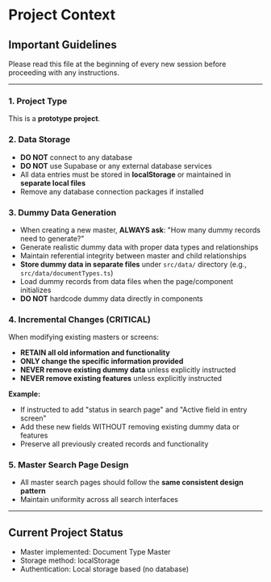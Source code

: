 # Project Context

## Important Guidelines

Please read this file at the beginning of every new session before proceeding with any instructions.

---

### 1. Project Type
This is a **prototype project**.

### 2. Data Storage
- **DO NOT** connect to any database
- **DO NOT** use Supabase or any external database services
- All data entries must be stored in **localStorage** or maintained in **separate local files**
- Remove any database connection packages if installed

### 3. Dummy Data Generation
- When creating a new master, **ALWAYS ask**: "How many dummy records need to generate?"
- Generate realistic dummy data with proper data types and relationships
- Maintain referential integrity between master and child relationships
- **Store dummy data in separate files** under `src/data/` directory (e.g., `src/data/documentTypes.ts`)
- Load dummy records from data files when the page/component initializes
- **DO NOT** hardcode dummy data directly in components

### 4. Incremental Changes (CRITICAL)
When modifying existing masters or screens:
- **RETAIN all old information and functionality**
- **ONLY change the specific information provided**
- **NEVER remove existing dummy data** unless explicitly instructed
- **NEVER remove existing features** unless explicitly instructed

**Example:**
- If instructed to add "status in search page" and "Active field in entry screen"
- Add these new fields WITHOUT removing existing dummy data or features
- Preserve all previously created records and functionality

### 5. Master Search Page Design
- All master search pages should follow the **same consistent design pattern**
- Maintain uniformity across all search interfaces

---

## Current Project Status
- Master implemented: Document Type Master
- Storage method: localStorage
- Authentication: Local storage based (no database)

